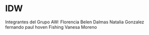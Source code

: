 # IDW 
Integrantes del Grupo AW: Florencia Belen Dalmas
Natalia Gonzalez
fernando paul hoven
Fishing Vanesa Moreno
